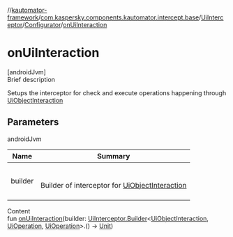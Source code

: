 //[kautomator-framework](../../../index.md)/[com.kaspersky.components.kautomator.intercept.base](../../index.md)/[UiInterceptor](../index.md)/[Configurator](index.md)/[onUiInteraction](on-ui-interaction.md)



# onUiInteraction  
[androidJvm]  
Brief description  


Setups the interceptor for check and execute operations happening through [UiObjectInteraction](../../../com.kaspersky.components.kautomator.intercept.interaction/-ui-object-interaction/index.md)



## Parameters  
  
androidJvm  
  
|  Name|  Summary| 
|---|---|
| builder| <br><br>Builder of interceptor for [UiObjectInteraction](../../../com.kaspersky.components.kautomator.intercept.interaction/-ui-object-interaction/index.md)<br><br>
  
  
Content  
fun [onUiInteraction](on-ui-interaction.md)(builder: [UiInterceptor.Builder](../-builder/index.md)<[UiObjectInteraction](../../../com.kaspersky.components.kautomator.intercept.interaction/-ui-object-interaction/index.md), [UiOperation](../../../com.kaspersky.components.kautomator.intercept.operation/-ui-operation/index.md)<UiObject2>, [UiOperation](../../../com.kaspersky.components.kautomator.intercept.operation/-ui-operation/index.md)<UiObject2>>.() -> [Unit](https://kotlinlang.org/api/latest/jvm/stdlib/kotlin/-unit/index.html))  



